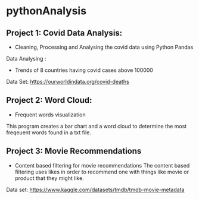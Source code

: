 # pythonAnalysis

## Project 1: Covid Data Analysis: 
- Cleaning, Processing and Analysing the covid data using Python Pandas

Data Analysing :
- Trends of 8 countries having covid cases above 100000

Data Set: https://ourworldindata.org/covid-deaths

## Project 2: Word Cloud:
- Frequent words visualization 

This program creates a bar chart and a word cloud to determine the most freqeuent words found in a txt file.

## Project 3: Movie Recommendations 
- Content based filtering for movie recommendations
The content based filtering uses likes in order to recommend one with things like movie or product that they might like. 


Data set: https://www.kaggle.com/datasets/tmdb/tmdb-movie-metadata
